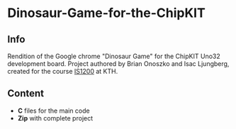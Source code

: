 # Dinosaur-Game-for-the-ChipKIT

## Info
Rendition of the Google chrome "Dinosaur Game" for the ChipKIT Uno32 development board. Project authored by Brian Onoszko and Isac Ljungberg, created for the course [IS1200](https://www.kth.se/student/kurser/kurs/IS1200?l=en) at KTH.

## Content
- **C** files for the main code
- **Zip** with complete project
